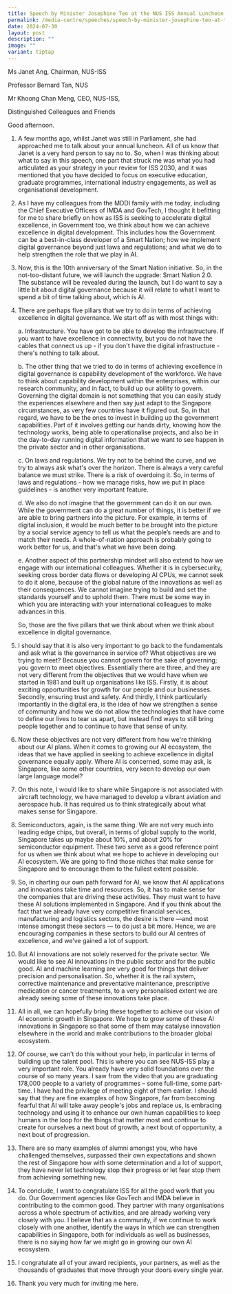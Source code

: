```yaml
---
title: Speech by Minister Josephine Teo at the NUS ISS Annual Luncheon
permalink: /media-centre/speeches/speech-by-minister-josephine-teo-at-the-nus-iss-annual-luncheon/
date: 2024-07-30
layout: post
description: ""
image: ""
variant: tiptap
---
```

<p>Ms Janet Ang, Chairman, NUS-ISS</p>
<p>Professor Bernard Tan, NUS</p>
<p>Mr Khoong Chan Meng, CEO, NUS-ISS,</p>
<p>Distinguished Colleagues and Friends</p>
<p>Good afternoon.</p>
<ol data-tight="true" class="tight">
<li>
<p>A few months ago, whilst Janet was still in Parliament, she had approached
me to talk about your annual luncheon. All of us know that Janet is a very
hard person to say no to. So, when I was thinking about what to say in
this speech, one part that struck me was what you had articulated as your
strategy in your review for ISS 2030, and it was mentioned that you have
decided to focus on executive education, graduate programmes, international
industry engagements, as well as organisational development.</p>
<p></p>
</li>
<li>
<p>As I have my colleagues from the MDDI family with me today, including
the Chief Executive Officers of IMDA and GovTech, I thought it befitting
for me to share briefly on how as ISS is seeking to accelerate digital
excellence, in Government too, we think about how we can achieve excellence
in digital development. This includes how the Government can be a best-in-class
developer of a Smart Nation; how we implement digital governance beyond
just laws and regulations; and what we do to help strengthen the role that
we play in AI.</p>
<p></p>
</li>
<li>
<p>Now, this is the 10th anniversary of the Smart Nation initiative. So,
in the not-too-distant future, we will launch the upgrade: Smart Nation
2.0. The substance will be revealed during the launch, but I do want to
say a little bit about digital governance because it will relate to what
I want to spend a bit of time talking about, which is AI.</p>
<p></p>
</li>
<li>
<p>There are perhaps five pillars that we try to do in terms of achieving
excellence in digital governance. We start off as with most things with:</p>
<p></p>
<p>a. Infrastructure. You have got to be able to develop the infrastructure.
If you want to have excellence in connectivity, but you do not have the
cables that connect us up - if you don't have the digital infrastructure
- there's nothing to talk about.</p>
<p></p>
<p>b. The other thing that we tried to do in terms of achieving excellence
in digital governance is capability development of the workforce. We have
to think about capability development within the enterprises, within our
research community, and in fact, to build up our ability to govern. Governing
the digital domain is not something that you can easily study the experiences
elsewhere and then say just adapt to the Singapore circumstances, as very
few countries have it figured out. So, in that regard, we have to be the
ones to invest in building up the government capabilities. Part of it involves
getting our hands dirty, knowing how the technology works, being able to
operationalise projects, and also be in the day-to-day running digital
information that we want to see happen in the private sector and in other
organisations.</p>
<p></p>
<p>c. On laws and regulations. We try not to be behind the curve, and we
try to always ask what's over the horizon. There is always a very careful
balance we must strike. There is a risk of overdoing it. So, in terms of
laws and regulations - how we manage risks, how we put in place guidelines
- is another very important feature.</p>
<p></p>
<p>d. We also do not imagine that the government can do it on our own. While
the government can do a great number of things, it is better if we are
able to bring partners into the picture. For example, in terms of digital
inclusion, it would be much better to be brought into the picture by a
social service agency to tell us what the people’s needs are and to match
their needs. A whole-of-nation approach is probably going to work better
for us, and that's what we have been doing.</p>
<p></p>
<p>e. Another aspect of this partnership mindset will also extend to how
we engage with our international colleagues. Whether it is in cybersecurity,
seeking cross border data flows or developing AI CPUs, we cannot seek to
do it alone, because of the global nature of the innovations as well as
their consequences. We cannot imagine trying to build and set the standards
yourself and to uphold them. There must be some way in which you are interacting
with your international colleagues to make advances in this.</p>
<p></p>
<p>So, those are the five pillars that we think about when we think about
excellence in digital governance.</p>
<p></p>
</li>
<li>
<p>I should say that it is also very important to go back to the fundamentals
and ask what is the governance in service of? What objectives are we trying
to meet? Because you cannot govern for the sake of governing; you govern
to meet objectives. Essentially there are three, and they are not very
different from the objectives that we would have when we started in 1981
and built up organisations like ISS. Firstly, it is about exciting opportunities
for growth for our people and our businesses. Secondly, ensuring trust
and safety. And thirdly, I think particularly importantly in the digital
era, is the idea of how we strengthen a sense of community and how we do
not allow the technologies that have come to define our lives to tear us
apart, but instead find ways to still bring people together and to continue
to have that sense of unity.</p>
<p></p>
</li>
<li>
<p>Now these objectives are not very different from how we're thinking about
our AI plans. When it comes to growing our AI ecosystem, the ideas that
we have applied in seeking to achieve excellence in digital governance
equally apply. Where AI is concerned, some may ask, is Singapore, like
some other countries, very keen to develop our own large language model?</p>
<p></p>
</li>
<li>
<p>On this note, I would like to share while Singapore is not associated
with aircraft technology, we have managed to develop a vibrant aviation
and aerospace hub. It has required us to think strategically about what
makes sense for Singapore.</p>
<p></p>
</li>
<li>
<p>Semiconductors, again, is the same thing. We are not very much into leading
edge chips, but overall, in terms of global supply to the world, Singapore
takes up maybe about 10%, and about 20% for semiconductor equipment. These
two serve as a good reference point for us when we think about what we
hope to achieve in developing our AI ecosystem. We are going to find those
niches that make sense for Singapore and to encourage them to the fullest
extent possible.</p>
<p></p>
</li>
<li>
<p>So, in charting our own path forward for AI, we know that AI applications
and innovations take time and resources. So, it has to make sense for the
companies that are driving these activities. They must want to have these
AI solutions implemented in Singapore. And if you think about the fact
that we already have very competitive financial services, manufacturing
and logistics sectors, the desire is there —and most intense amongst these
sectors — to do just a bit more. Hence, we are encouraging companies in
these sectors to build our AI centres of excellence, and we’ve gained a
lot of support.</p>
<p></p>
</li>
<li>
<p>But AI innovations are not solely reserved for the private sector. We
would like to see AI innovations in the public sector and for the public
good. AI and machine learning are very good for things that deliver precision
and personalisation. So, whether it is the rail system, corrective maintenance
and preventative maintenance, prescriptive medication or cancer treatments,
to a very personalised extent we are already seeing some of these innovations
take place.</p>
<p></p>
</li>
<li>
<p>All in all, we can hopefully bring these together to achieve our vision
of AI economic growth in Singapore. We hope to grow some of these AI innovations
in Singapore so that some of them may catalyse innovation elsewhere in
the world and make contributions to the broader global ecosystem.</p>
<p></p>
</li>
<li>
<p>Of course, we can't do this without your help, in particular in terms
of building up the talent pool. This is where you can see NUS-ISS play
a very important role. You already have very solid foundations over the
course of so many years. I saw from the video that you are graduating 178,000
people to a variety of programmes – some full-time, some part-time. I have
had the privilege of meeting eight of them earlier. I should say that they
are fine examples of how Singapore, far from becoming fearful that AI will
take away people's jobs and replace us, is embracing technology and using
it to enhance our own human capabilities to keep humans in the loop for
the things that matter most and continue to create for ourselves a next
bout of growth, a next bout of opportunity, a next bout of progression.</p>
<p></p>
</li>
<li>
<p>There are so many examples of alumni amongst you, who have challenged
themselves, surpassed their own expectations and shown the rest of Singapore
how with some determination and a lot of support, they have never let technology
stop their progress or let fear stop them from achieving something new.</p>
<p></p>
</li>
<li>
<p>To conclude, I want to congratulate ISS for all the good work that you
do. Our Government agencies like GovTech and IMDA believe in contributing
to the common good. They partner with many organisations across a whole
spectrum of activities, and are already working very closely with you.
I believe that as a community, if we continue to work closely with one
another, identify the ways in which we can strengthen capabilities in Singapore,
both for individuals as well as businesses, there is no saying how far
we might go in growing our own AI ecosystem.</p>
<p></p>
</li>
<li>
<p>I congratulate all of your award recipients, your partners, as well as
the thousands of graduates that move through your doors every single year.</p>
<p></p>
</li>
<li>
<p>Thank you very much for inviting me here.</p>
</li>
</ol>
<p></p>